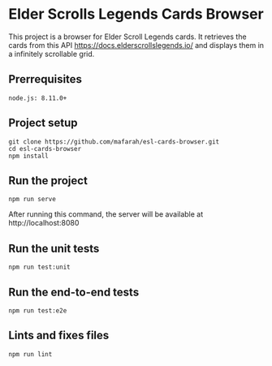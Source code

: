 # Elder Scrolls Legends Cards Browser
This project is a browser for Elder Scroll Legends cards. It retrieves the cards from this API https://docs.elderscrollslegends.io/ and displays them in a infinitely scrollable grid.

## Prerrequisites
`node.js: 8.11.0+`

## Project setup
```
git clone https://github.com/mafarah/esl-cards-browser.git
cd esl-cards-browser
npm install
```

## Run the project
```
npm run serve
```

After running this command, the server will be available at http://localhost:8080

## Run the unit tests
```
npm run test:unit
```

## Run the end-to-end tests
```
npm run test:e2e
```

## Lints and fixes files
```
npm run lint
```
